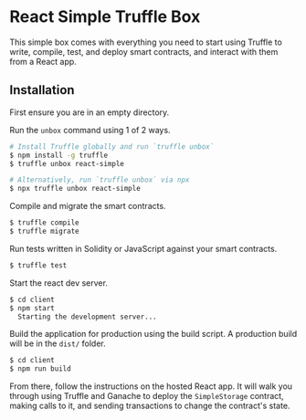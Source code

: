 # React Simple Truffle Box

This simple box comes with everything you need to start using Truffle to write, compile, test, and deploy smart contracts, and interact with them from a React app.

## Installation

First ensure you are in an empty directory.

Run the `unbox` command using 1 of 2 ways.

```sh
# Install Truffle globally and run `truffle unbox`
$ npm install -g truffle
$ truffle unbox react-simple
```

```sh
# Alternatively, run `truffle unbox` via npx
$ npx truffle unbox react-simple
```

Compile and migrate the smart contracts.

```sh
$ truffle compile
$ truffle migrate
```

Run tests written in Solidity or JavaScript against your smart contracts.

```sh
$ truffle test
```

Start the react dev server.

```sh
$ cd client
$ npm start
  Starting the development server...
```

Build the application for production using the build script. A production build will be in the `dist/` folder.
```sh
$ cd client
$ npm run build
```

From there, follow the instructions on the hosted React app. It will walk you through using Truffle and Ganache to deploy the `SimpleStorage` contract, making calls to it, and sending transactions to change the contract's state.